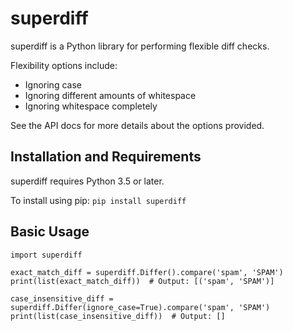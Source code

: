 # superdiff

superdiff is a Python library for performing flexible diff checks. 

Flexibility options include:
- Ignoring case
- Ignoring different amounts of whitespace
- Ignoring whitespace completely

See the API docs for more details about the options provided.

## Installation and Requirements
superdiff requires Python 3.5 or later.

To install using pip: `pip install superdiff`

## Basic Usage
```
import superdiff

exact_match_diff = superdiff.Differ().compare('spam', 'SPAM')
print(list(exact_match_diff))  # Output: [('spam', 'SPAM')]

case_insensitive_diff = superdiff.Differ(ignore_case=True).compare('spam', 'SPAM')
print(list(case_insensitive_diff))  # Output: []
```
